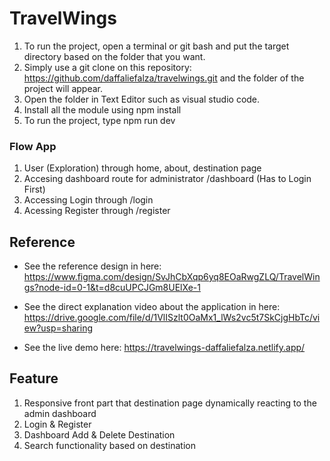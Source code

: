 # TravelWings

1. To run the project, open a terminal or git bash and put the target directory based on the folder that you want.
2. Simply use a git clone on this repository: https://github.com/daffaliefalza/travelwings.git and the folder of the project will appear.
3. Open the folder in Text Editor such as visual studio code.
4. Install all the module using npm install
5. To run the project, type npm run dev

### Flow App

1. User (Exploration) through home, about, destination page
2. Accesing dashboard route for administrator /dashboard (Has to Login First)
3. Accessing Login through /login
4. Acessing Register through /register

## Reference

- See the reference design in here:
  https://www.figma.com/design/SvJhCbXqp6yq8EOaRwgZLQ/TravelWings?node-id=0-1&t=d8cuUPCJGm8UElXe-1
- See the direct explanation video about the application in here: https://drive.google.com/file/d/1VlISzlt0OaMx1_lWs2vc5t7SkCjgHbTc/view?usp=sharing

- See the live demo here:
  https://travelwings-daffaliefalza.netlify.app/

## Feature

1. Responsive front part that destination page dynamically reacting to the admin dashboard
2. Login & Register
3. Dashboard Add & Delete Destination
4. Search functionality based on destination
